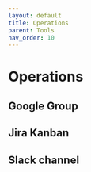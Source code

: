 ```yaml
---
layout: default
title: Operations
parent: Tools
nav_order: 10
---
```


# Operations

## Google Group
## Jira Kanban
## Slack channel